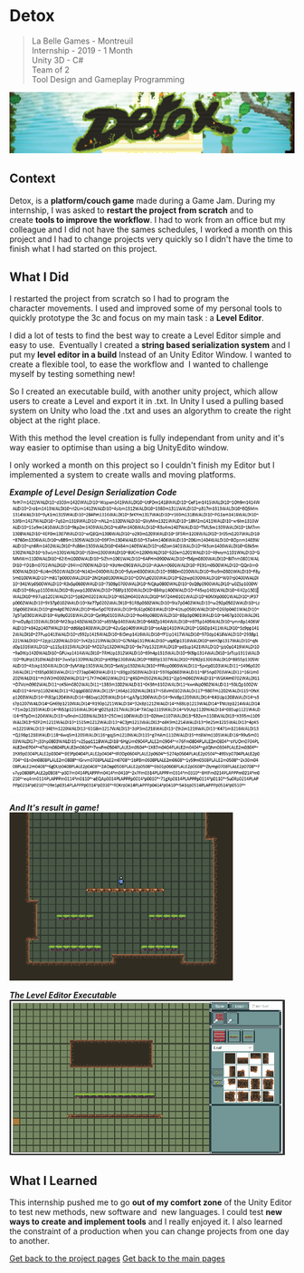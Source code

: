 # Detox

> La Belle Games - Montreuil  
> Internship - 2019 - 1 Month  
> Unity 3D - C#  
> Team of 2  
> Tool Design and Gameplay Programming  

![Banner](https://github.com/LouisViktorCeleyron/Portfolio/blob/master/Projects/Detox/Pictures/Banner.png)


## Context

Detox, is a **platform/couch game** made during a Game Jam. During my internship, I was asked to **restart the project from scratch** and to create **tools to improve the workflow**. I had to work from an office but my colleague and I did not have the sames schedules, I worked a month on this project and I had to change projects very quickly so I didn't have the time to finish what I had started on this project.
​

## What I Did 

I restarted the project from scratch so I had to program the character movements. I used and improved some of my personal tools to quickly prototype the 3c and focus on my main task : a **Level Editor**. 

I did a lot of tests to find the best way to create a Level Editor simple and easy to use.  Eventually I created a **string based serialization system** and I put my **level editor in a build** Instead of an Unity Editor Window.
I wanted to create a flexible tool, to ease the workflow and  I wanted to challenge myself by testing something new!

So I created an executable build, with another unity project, which allow users to create a Level and export it in .txt. In Unity I used a pulling based system on Unity who load the .txt and uses an algorythm to create the right object at the right place.

With this method the level creation is fully independant from unity and it's way easier to optimise than using a big UnityEdito window.

I only worked a month on this project so I couldn't finish my Editor but I implemented a system to create walls and moving platforms. 

***Example of Level Design Serialization Code***  
![Example of Level Design Code](https://github.com/LouisViktorCeleyron/Portfolio/blob/master/Projects/Detox/Pictures/Code.png)

***And It's result in game!***  
![And It's result](https://github.com/LouisViktorCeleyron/Portfolio/blob/master/Projects/Detox/Pictures/Exemple_Of_Level.png)

***The Level Editor Executable***  
![The Level Editor Executable](https://github.com/LouisViktorCeleyron/Portfolio/blob/master/Projects/Detox/Pictures/LevelEditor.png)     


## What I Learned

This internship pushed me to go **out of my comfort zone** of the Unity Editor to test new methods, new software and  new languages. I could test **new ways to create and implement tools** and I really enjoyed it. I also learned the constraint of a production when you can change projects from one day to another. 
​

[Get back to the project pages](https://github.com/LouisViktorCeleyron/Portfolio/blob/master/Projects/MyProjects.md)
[Get back to the main pages](https://github.com/LouisViktorCeleyron/Portfolio/blob/master/README.md)
